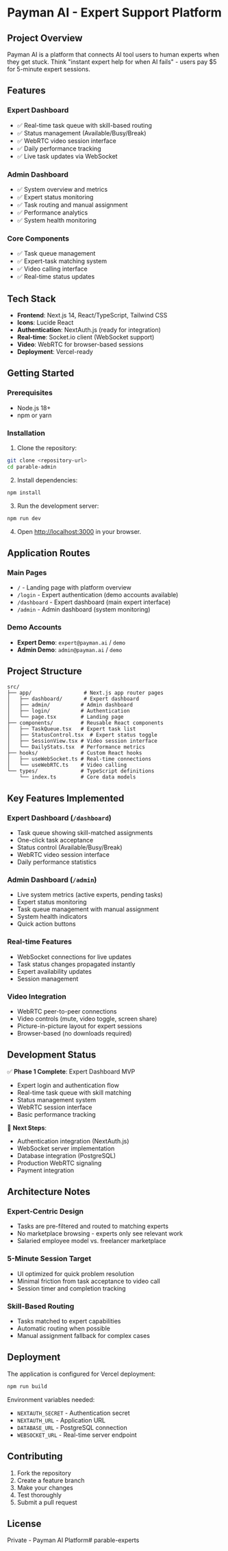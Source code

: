 # Payman AI - Expert Support Platform

## Project Overview
Payman AI is a platform that connects AI tool users to human experts when they get stuck. Think "instant expert help for when AI fails" - users pay $5 for 5-minute expert sessions.

## Features

### Expert Dashboard
- ✅ Real-time task queue with skill-based routing
- ✅ Status management (Available/Busy/Break)
- ✅ WebRTC video session interface
- ✅ Daily performance tracking
- ✅ Live task updates via WebSocket

### Admin Dashboard
- ✅ System overview and metrics
- ✅ Expert status monitoring
- ✅ Task routing and manual assignment
- ✅ Performance analytics
- ✅ System health monitoring

### Core Components
- ✅ Task queue management
- ✅ Expert-task matching system
- ✅ Video calling interface
- ✅ Real-time status updates

## Tech Stack

- **Frontend**: Next.js 14, React/TypeScript, Tailwind CSS
- **Icons**: Lucide React
- **Authentication**: NextAuth.js (ready for integration)
- **Real-time**: Socket.io client (WebSocket support)
- **Video**: WebRTC for browser-based sessions
- **Deployment**: Vercel-ready

## Getting Started

### Prerequisites
- Node.js 18+ 
- npm or yarn

### Installation

1. Clone the repository:
```bash
git clone <repository-url>
cd parable-admin
```

2. Install dependencies:
```bash
npm install
```

3. Run the development server:
```bash
npm run dev
```

4. Open [http://localhost:3000](http://localhost:3000) in your browser.

## Application Routes

### Main Pages
- `/` - Landing page with platform overview
- `/login` - Expert authentication (demo accounts available)
- `/dashboard` - Expert dashboard (main expert interface)
- `/admin` - Admin dashboard (system monitoring)

### Demo Accounts
- **Expert Demo**: `expert@payman.ai` / `demo`
- **Admin Demo**: `admin@payman.ai` / `demo`

## Project Structure

```
src/
├── app/                 # Next.js app router pages
│   ├── dashboard/       # Expert dashboard
│   ├── admin/          # Admin dashboard  
│   ├── login/          # Authentication
│   └── page.tsx        # Landing page
├── components/         # Reusable React components
│   ├── TaskQueue.tsx   # Expert task list
│   ├── StatusControl.tsx  # Expert status toggle
│   ├── SessionView.tsx # Video session interface
│   └── DailyStats.tsx  # Performance metrics
├── hooks/              # Custom React hooks
│   ├── useWebSocket.ts # Real-time connections
│   └── useWebRTC.ts    # Video calling
└── types/              # TypeScript definitions
    └── index.ts        # Core data models
```

## Key Features Implemented

### Expert Dashboard (`/dashboard`)
- Task queue showing skill-matched assignments
- One-click task acceptance
- Status control (Available/Busy/Break)
- WebRTC video session interface
- Daily performance statistics

### Admin Dashboard (`/admin`)
- Live system metrics (active experts, pending tasks)
- Expert status monitoring
- Task queue management with manual assignment
- System health indicators
- Quick action buttons

### Real-time Features
- WebSocket connections for live updates
- Task status changes propagated instantly
- Expert availability updates
- Session management

### Video Integration
- WebRTC peer-to-peer connections
- Video controls (mute, video toggle, screen share)
- Picture-in-picture layout for expert sessions
- Browser-based (no downloads required)

## Development Status

✅ **Phase 1 Complete**: Expert Dashboard MVP
- Expert login and authentication flow
- Real-time task queue with skill matching
- Status management system
- WebRTC session interface
- Basic performance tracking

🔄 **Next Steps**:
- Authentication integration (NextAuth.js)
- WebSocket server implementation
- Database integration (PostgreSQL)
- Production WebRTC signaling
- Payment integration

## Architecture Notes

### Expert-Centric Design
- Tasks are pre-filtered and routed to matching experts
- No marketplace browsing - experts only see relevant work
- Salaried employee model vs. freelancer marketplace

### 5-Minute Session Target
- UI optimized for quick problem resolution
- Minimal friction from task acceptance to video call
- Session timer and completion tracking

### Skill-Based Routing
- Tasks matched to expert capabilities
- Automatic routing when possible
- Manual assignment fallback for complex cases

## Deployment

The application is configured for Vercel deployment:

```bash
npm run build
```

Environment variables needed:
- `NEXTAUTH_SECRET` - Authentication secret
- `NEXTAUTH_URL` - Application URL
- `DATABASE_URL` - PostgreSQL connection
- `WEBSOCKET_URL` - Real-time server endpoint

## Contributing

1. Fork the repository
2. Create a feature branch
3. Make your changes
4. Test thoroughly
5. Submit a pull request

## License

Private - Payman AI Platform# parable-experts
